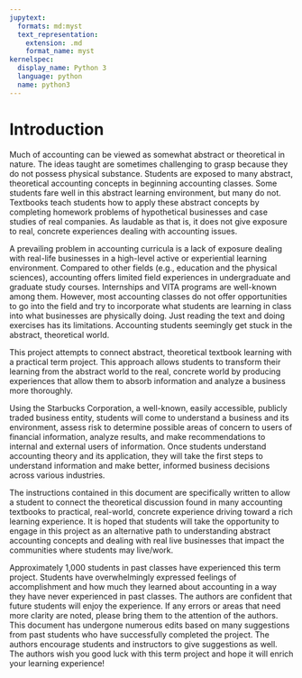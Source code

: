 ```yaml
---
jupytext:
  formats: md:myst
  text_representation:
    extension: .md
    format_name: myst
kernelspec:
  display_name: Python 3
  language: python
  name: python3
---
```


# Introduction

Much of accounting can be viewed as somewhat abstract or theoretical in nature. The ideas taught are sometimes challenging to grasp because they do not possess physical substance. Students are exposed to many abstract, theoretical accounting concepts in beginning accounting classes. Some students fare well in this abstract learning environment, but many do not. Textbooks teach students how to apply these abstract concepts by completing homework problems of hypothetical businesses and case studies of real companies. As laudable as that is, it does not give exposure to real, concrete experiences dealing with accounting issues. 

A prevailing problem in accounting curricula is a lack of exposure dealing with real-life businesses in a high-level active or experiential learning environment. Compared to other fields (e.g., education and the physical sciences), accounting offers limited field experiences in undergraduate and graduate study courses. Internships and VITA programs are well-known among them. However, most accounting classes do not offer opportunities to go into the field and try to incorporate what students are learning in class into what businesses are physically doing. Just reading the text and doing exercises has its limitations. Accounting students seemingly get stuck in the abstract, theoretical world. 

This project attempts to connect abstract, theoretical textbook learning with a practical term project. This approach allows students to transform their learning from the abstract world to the real, concrete world by producing experiences that allow them to absorb information and analyze a business more thoroughly.   

Using the Starbucks Corporation, a well-known, easily accessible, publicly traded business entity, students will come to understand a business and its environment, assess risk to determine possible areas of concern to users of financial information, analyze results, and make recommendations to internal and external users of information. Once students understand accounting theory and its application, they will take the first steps to understand information and make better, informed business decisions across various industries.   

The instructions contained in this document are specifically written to allow a student to connect the theoretical discussion found in many accounting textbooks to practical, real-world, concrete experience driving toward a rich learning experience. It is hoped that students will take the opportunity to engage in this project as an alternative path to understanding abstract accounting concepts and dealing with real live businesses that impact the communities where students may live/work. 

Approximately 1,000 students in past classes have experienced this term project. Students have overwhelmingly expressed feelings of accomplishment and how much they learned about accounting in a way they have never experienced in past classes. The authors are confident that future students will enjoy the experience. If any errors or areas that need more clarity are noted, please bring them to the attention of the authors.  This document has undergone numerous edits based on many suggestions from past students who have successfully completed the project. The authors encourage students and instructors to give suggestions as well.
The authors wish you good luck with this term project and hope it will enrich your learning experience!

